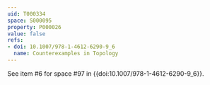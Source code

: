 ```yaml
---
uid: T000334
space: S000095
property: P000026
value: false
refs:
- doi: 10.1007/978-1-4612-6290-9_6
  name: Counterexamples in Topology
---
```


See item #6 for space #97 in {{doi:10.1007/978-1-4612-6290-9_6}}.
